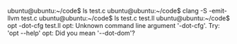ubuntu@ubuntu:~/code$ ls
test.c
ubuntu@ubuntu:~/code$ clang -S -emit-llvm test.c
ubuntu@ubuntu:~/code$ ls
test.c  test.ll
ubuntu@ubuntu:~/code$ opt -dot-cfg test.ll
opt: Unknown command line argument '-dot-cfg'.  Try: 'opt --help'
opt: Did you mean '--dot-dom'?
